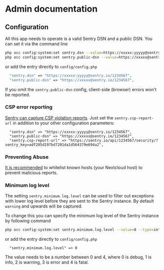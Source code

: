 # Admin documentation

## Configuration

All this app needs to operate is a valid Sentry DSN and a public DSN. You can set it via the command line

```bash
php occ config:system:set sentry.dsn --value=https://xxxxx:yyyyy@sentry.io/1234567
php occ config:system:set sentry.public-dsn --value=https://xxxxx@sentry.io/1234567
```

or add the entry directly to `config/config.php`

```php
  "sentry.dsn" => "https://xxxxx:yyyyy@sentry.io/1234567",
  "sentry.public-dsn" => "https://xxxxx@sentry.io/1234567",
```

If you omit the `sentry.public-dsn` config, client-side (browser) errors won't be reported.

### CSP error reporting

[Sentry can capture CSP violation reports](https://docs.sentry.io/product/security-policy-reporting/). Just set the `sentry.csp-report-url` in addition to your other configuration parameters:

```
  "sentry.dsn" => "https://xxxxx:yyyyy@sentry.io/1234567",
  "sentry.public-dsn" => "https://xxxxx@sentry.io/1234567",
  "sentry.csp-report-url" => "https://sentry.io/api/1234567/security/?sentry_key=adf205d197bd7201da1d564379e694a2",
```

### Preventing Abuse

[It is recommended](https://docs.sentry.io/clients/javascript/usage/#preventing-abuse) to whitelist
known hosts (your Nextcloud host) to prevent malicious reports.


### Minimum log level

The setting `sentry.minimum.log.level` can be used to filter out exceptions with lower log level before they are sent to the Sentry instance. By default `warning` and upwards will be captured.

To change this you can specify the minimum log level of the Sentry instance by following command

``` bash
php occ config:system:set sentry.minimum.log.level --value=0 --type=integer
```

or add the entry directly to `config/config.php`

```
  "sentry.minimum.log.level" => 0
```

The value needs to be a number between 0 and 4, where 0 is debug, 1 is info, 2 is warning, 3 is error and 4 is fatal.
